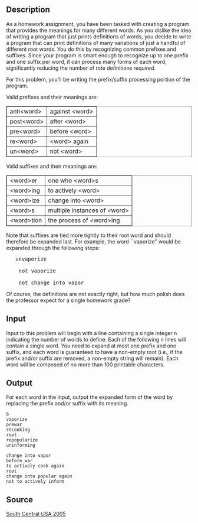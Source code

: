 <h2>Description</h2><p>As a homework assignment, you have been tasked with creating a program that provides the meanings for many different words. As you dislike the idea of writing a program that just prints definitions of words, you decide to write a program that can print definitions of many variations of just a handful of different root words. You do this by recognizing common prefixes and suffixes. Since your program is smart enough to recognize up to one prefix and one suffix per word, it can process many forms of each word, significantly reducing the number of rote definitions required. 
</p>
For this problem, you'll be writing the prefix/suffix processing portion of the program. 

Valid prefixes and their meanings are: 

<table cols="2" border="" frame="BOX" rules="GROUPS"><colgroup><col align="LEFT"></colgroup><colgroup><col align="LEFT"></colgroup><tbody><tr><td>anti<span class="MATH">&lt;</span>word<span class="MATH">&gt;</span> </td><td>  against <span class="MATH">&lt;</span>word<span class="MATH">&gt;</span> </td></tr></tbody><tbody><tr><td>post<span class="MATH">&lt;</span>word<span class="MATH">&gt;</span> </td><td>  after <span class="MATH">&lt;</span>word<span class="MATH">&gt;</span> </td></tr></tbody><tbody><tr><td>pre<span class="MATH">&lt;</span>word<span class="MATH">&gt;</span> </td><td>  before <span class="MATH">&lt;</span>word<span class="MATH">&gt;</span> </td></tr></tbody><tbody><tr><td>re<span class="MATH">&lt;</span>word<span class="MATH">&gt;</span> </td><td>  <span class="MATH">&lt;</span>word<span class="MATH">&gt;</span> again </td></tr></tbody><tbody><tr><td>un<span class="MATH">&lt;</span>word<span class="MATH">&gt;</span> </td><td>  not <span class="MATH">&lt;</span>word<span class="MATH">&gt;</span> </td></tr></tbody></table><p>
</p>
Valid suffixes and their meanings are: 

<table cols="2" border="" frame="BOX" rules="GROUPS"><colgroup><col align="LEFT"></colgroup><colgroup><col align="LEFT"></colgroup><tbody><tr><td><span class="MATH">&lt;</span>word<span class="MATH">&gt;</span>er  </td><td>  one who <span class="MATH">&lt;</span>word<span class="MATH">&gt;</span>s </td></tr></tbody><tbody><tr><td><span class="MATH">&lt;</span>word<span class="MATH">&gt;</span>ing </td><td>  to actively <span class="MATH">&lt;</span>word<span class="MATH">&gt;</span> </td></tr></tbody><tbody><tr><td><span class="MATH">&lt;</span>word<span class="MATH">&gt;</span>ize </td><td>  change into <span class="MATH">&lt;</span>word<span class="MATH">&gt;</span> </td></tr></tbody><tbody><tr><td><span class="MATH">&lt;</span>word<span class="MATH">&gt;</span>s   </td><td>  multiple instances of <span class="MATH">&lt;</span>word<span class="MATH">&gt;</span> </td></tr></tbody><tbody><tr><td><span class="MATH">&lt;</span>word<span class="MATH">&gt;</span>tion </td><td>  the process of <span class="MATH">&lt;</span>word<span class="MATH">&gt;</span>ing </td></tr></tbody></table><p>
</p>
Note that suffixes are tied more tightly to their root word and should therefore be expanded last. For example, the word ``vaporize" would be expanded through the following steps: 
<pre> 	unvaporize
<br>	not vaporize
<br>	not change into vapor </pre><p>
</p>Of course, the definitions are not exactly right, but how much polish does the professor expect for a single homework grade? 


<h2>Input</h2><p>Input to this problem will begin with a line containing a single integer n indicating the number of words to define. Each of the following n lines will contain a single word. You need to expand at most one prefix and one suffix, and each word is guaranteed to have a non-empty root (i.e., if the prefix and/or suffix are removed, a non-empty string will remain). Each word will be composed of no more than 100 printable characters. 
</p>
<h2>Output</h2><p>For each word in the input, output the expanded form of the word by replacing the prefix and/or suffix with its meaning. 
</p>
<pre><code class="language-input1">6
vaporize
prewar
recooking
root
repopularize
uninforming
</code></pre><pre><code class="language-output1">change into vapor
before war
to actively cook again
root
change into popular again
not to actively inform
</code></pre><h2>Source</h2><a href="searchproblem?field=source&amp;key=South+Central+USA+2005">South Central USA 2005</a>